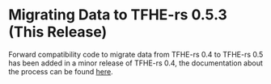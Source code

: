 # Migrating Data to TFHE-rs 0.5.3 (This Release)

Forward compatibility code to migrate data from TFHE-rs 0.4 to TFHE-rs 0.5 has been added in a minor release of TFHE-rs 0.4, the documentation about the process can be found [here](https://docs.zama.ai/tfhe-rs/v/0.4-1/how-to/migrate_data).
